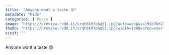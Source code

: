 ```yaml
---
title:  "Anyone want a taste 😜"
metadate: "hide"
categories: [ Pussy ]
image: "https://preview.redd.it/srqh8k97p6q51.jpg?auto=webp&s=199d7b61796f3427f940fa543efdb2843e29c59f"
thumb: "https://preview.redd.it/srqh8k97p6q51.jpg?width=1080&crop=smart&auto=webp&s=98ce132b77cc7049c38cd3509d2af7bd66884e1b"
visit: ""
---
```

Anyone want a taste 😜
